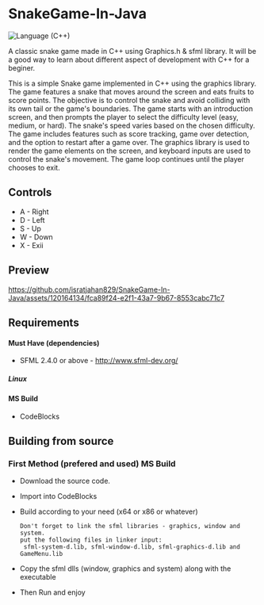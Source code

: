 # SnakeGame-In-Java
![Language (C++)](https://img.shields.io/badge/powered_by-C++-brightgreen.svg?style=flat-square)


A classic snake game made in C++ using Graphics.h & sfml library.
It will be a good way to learn about different aspect of development with C++ for a beginer.

This is a simple Snake game implemented in C++ using the graphics library. The game features a snake that moves around the screen and eats fruits to score points. The objective is to control the snake and avoid colliding with its own tail or the game's boundaries.
The game starts with an introduction screen, and then prompts the player to select the difficulty level (easy, medium, or hard). The snake's speed varies based on the chosen difficulty. The game includes features such as score tracking, game over detection, and the option to restart after a game over.
The graphics library is used to render the game elements on the screen, and keyboard inputs are used to control the snake's movement. The game loop continues until the player chooses to exit.

## Controls

- A    - Right
- D    - Left
- S    - Up
- W    - Down
- X   - Exii


## Preview

https://github.com/isratjahan829/SnakeGame-In-Java/assets/120164134/fca89f24-e2f1-43a7-9b67-8553cabc71c7



## Requirements

#### Must Have (dependencies)
- SFML 2.4.0 or above - http://www.sfml-dev.org/
##### Linux
   
#### MS Build
 * CodeBlocks

## Building from source

### First Method (prefered and used) MS Build

  * Download the source code.
  * Import into CodeBlocks
  * Build according to your need (x64 or x86 or whatever)
   
    ```
    Don't forget to link the sfml libraries - graphics, window and system.
    put the following files in linker input:
     sfml-system-d.lib, sfml-window-d.lib, sfml-graphics-d.lib and GameMenu.lib
    ```
  * Copy the sfml dlls (window, graphics and system) along with the executable
  * Then Run and enjoy
  
 
